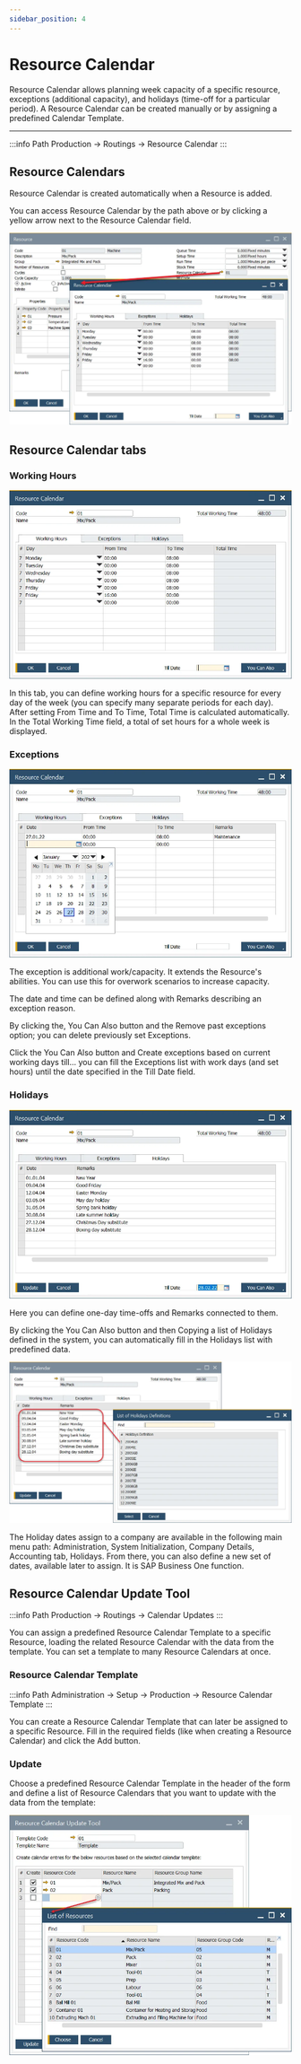 ```yaml
---
sidebar_position: 4
---
```


# Resource Calendar

Resource Calendar allows planning week capacity of a specific resource, exceptions (additional capacity), and holidays (time-off for a particular period). A Resource Calendar can be created manually or by assigning a predefined Calendar Template.

---

:::info Path
    Production → Routings → Resource Calendar
:::

## Resource Calendars

Resource Calendar is created automatically when a Resource is added.

You can access Resource Calendar by the path above or by clicking a yellow arrow next to the Resource Calendar field.

![Resource Calendar Yellow Arrow](./media/resource-calendar/resource-calendar-yellow-arrow.webp)

## Resource Calendar tabs

### Working Hours

![Resource Calendar Working Hours](./media/resource-calendar/resource-calendar-working-hours.webp)

In this tab, you can define working hours for a specific resource for every day of the week (you can specify many separate periods for each day). After setting From Time and To Time, Total Time is calculated automatically. In the Total Working Time field, a total of set hours for a whole week is displayed.

### Exceptions

![Resource Calendar Exceptions](./media/resource-calendar/resource-calendar-exceptions.webp)

The exception is additional work/capacity. It extends the Resource's abilities. You can use this for overwork scenarios to increase capacity.

The date and time can be defined along with Remarks describing an exception reason.

By clicking the, You Can Also button and the Remove past exceptions option; you can delete previously set Exceptions.

Click the You Can Also button and Create exceptions based on current working days till... you can fill the Exceptions list with work days (and set hours) until the date specified in the Till Date field.

### Holidays

![Resource Calendar Holidays](./media/resource-calendar/resource-calendar-holidays.webp)

Here you can define one-day time-offs and Remarks connected to them.

By clicking the You Can Also button and then Copying a list of Holidays defined in the system, you can automatically fill in the Holidays list with predefined data.

![Resource Calendar Holidays Update](./media/resource-calendar/resource-calendar-holidays-update.webp)

The Holiday dates assign to a company are available in the following main menu path: Administration, System Initialization, Company Details, Accounting tab, Holidays. From there, you can also define a new set of dates, available later to assign. It is SAP Business One function.

## Resource Calendar Update Tool

:::info Path
    Production → Routings → Calendar Updates
:::

You can assign a predefined Resource Calendar Template to a specific Resource, loading the related Resource Calendar with the data from the template. You can set a template to many Resource Calendars at once.

### Resource Calendar Template

:::info Path
    Administration → Setup → Production → Resource Calendar Template
:::

You can create a Resource Calendar Template that can later be assigned to a specific Resource. Fill in the required fields (like when creating a Resource Calendar) and click the Add button.

### Update

Choose a predefined Resource Calendar Template in the header of the form and define a list of Resource Calendars that you want to update with the data from the template:

![Resource Calendar Update Tool](./media/resource-calendar/resource-calendar-update-tool-resource.webp)
